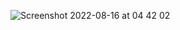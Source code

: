 ![Screenshot 2022-08-16 at 04 42 02](https://user-images.githubusercontent.com/87912847/184793384-505fcdbf-6f25-449b-bdc7-bcd1a667ea8d.png)

